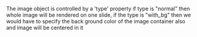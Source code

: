 The image object is controlled by a 'type' property
if type is "normal" then whole image will be rendered on one slide,
if the type is "with_bg" then we would have to specify the back ground color of the image container also and image will be centered in it